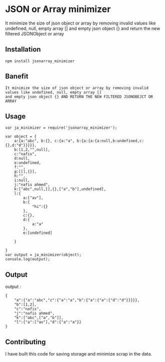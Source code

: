 JSON or Array minimizer
=========

It minimize the size of json object or array by removing invalid values like undefined, null, empty array [] and empty json object {} and return the new filtered JSONObject or array

## Installation

  `npm install jsonarray_minimizer`

## Banefit

    It minimize the size of json object or array by removing invalid values like undefined, null, empty array []
    and empty json object {} AND RETURN THE NEW FILTERED JSONOBEJCT OR ARRAY
    
## Usage

    var ja_minimizer = require('jsonarray_minimizer');

    var object = {
        a:{a:"abc", b:{}, c:{a:"a", b:{a:{a:{a:null,b:undefined,c:{},d:"d"}}}}},
        b:[1,2,"",null],
        c:"nafis",
        d:null,
        e:undefined,
        f:"",
        g:[[],{}],
        h:"",
        i:null,
        j:"nafis ahmed",
        k:["abc",null,[],{},["a","b"],undefined],
        l:{
            a:["av"],
            b:{
                "hi":{}
            },
            c:{},
            d:{
                a:"a"
            },
            e:[undefined]

        }

    }
    var output = ja_minimizer(object);
    console.log(output);

## Output

  output : 

    {
        "a":{"a":"abc","c":{"a":"a","b":{"a":{"a":{"d":"d"}}}}},
        "b":[1,2],
        "c":"nafis",
        "j":"nafis ahmed",
        "k":["abc",["a","b"]],
        "l":{"a":["av"],"d":{"a":"a"}}
    }

## Contributing

  I have built this code for saving storage and minimize scrap in the data.